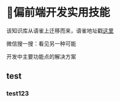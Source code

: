 # 🥝偏前端开发实用技能

该知识库从语雀上迁移而来，语雀地址戳[这里](https://www.yuque.com/xiaojt/fe-skills)

微信搜一搜：看见另一种可能

开发中主要功能点的解决方案

## test

### test123